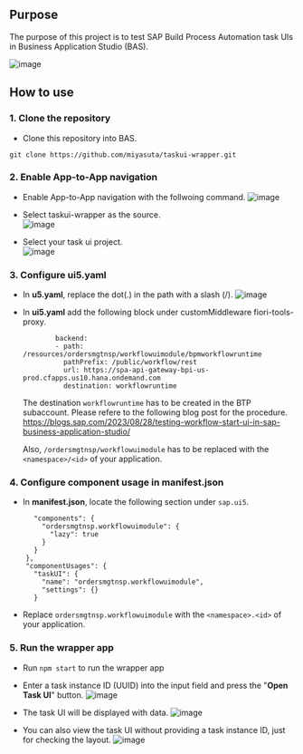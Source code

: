 ## Purpose
The purpose of this project is to test SAP Build Process Automation task UIs in Business Application Studio (BAS).

![image](https://github.com/miyasuta/taskui-wrapper/assets/39408125/f9ae1991-31e8-4eb8-9679-e1652c7d16dc)


## How to use
### 1. Clone the repository

- Clone this repository into BAS.
```
git clone https://github.com/miyasuta/taskui-wrapper.git
```

### 2. Enable App-to-App navigation

- Enable App-to-App navigation with the follwoing command.
![image](https://github.com/miyasuta/taskui-wrapper/assets/39408125/0bacd754-f07e-417b-9bcc-cd718fff679c)

- Select taskui-wrapper as the source.  
![image](https://github.com/miyasuta/taskui-wrapper/assets/39408125/91cf11cb-813c-4ced-b769-da90f1bf6d00)

- Select your task ui project.  
![image](https://github.com/miyasuta/taskui-wrapper/assets/39408125/b7f09b59-e216-41fc-80ac-25763e1da325)

### 3. Configure ui5.yaml

- In **u5.yaml**, replace the dot(.) in the path with a slash (/).
![image](https://github.com/miyasuta/taskui-wrapper/assets/39408125/0dbfc725-651a-4445-80f0-d5df8fea33ea)

- In **ui5.yaml** add the following block under customMiddleware fiori-tools-proxy.
  ```
          backend:
          - path: /resources/ordersmgtnsp/workflowuimodule/bpmworkflowruntime  
            pathPrefix: /public/workflow/rest
            url: https://spa-api-gateway-bpi-us-prod.cfapps.us10.hana.ondemand.com
            destination: workflowruntime
  ```
  The destination `workflowruntime` has to be created in the BTP subaccount. Please refere to the following blog post for the procedure.
  https://blogs.sap.com/2023/08/28/testing-workflow-start-ui-in-sap-business-application-studio/

  Also, `/ordersmgtnsp/workflowuimodule` has to be replaced with the `<namespace>/<id>` of your application.

### 4. Configure component usage in manifest.json

- In **manifest.json**, locate the following section under `sap.ui5`.
```
      "components": {
        "ordersmgtnsp.workflowuimodule": {
          "lazy": true
        }
      }
    },
    "componentUsages": {
      "taskUI": {
        "name": "ordersmgtnsp.workflowuimodule",
        "settings": {}
      }
```

- Replace `ordersmgtnsp.workflowuimodule` with the `<namespace>.<id>` of your application.

### 5. Run the wrapper app

- Run `npm start` to run the wrapper app

- Enter a task instance ID (UUID) into the input field and press the "**Open Task UI**" button.
![image](https://github.com/miyasuta/taskui-wrapper/assets/39408125/a4d937de-014b-4fd9-8eaf-00eb11fc4fe3)

- The task UI will be displayed with data.
![image](https://github.com/miyasuta/taskui-wrapper/assets/39408125/9a606323-0e0b-434f-b824-5ea9356e7d40)

- You can also view the task UI without providing a task instance ID, just for checking the layout.
![image](https://github.com/miyasuta/taskui-wrapper/assets/39408125/e49a71f2-0582-4cba-912a-f8ece5790915)


